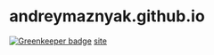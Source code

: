 # andreymaznyak.github.io

[![Greenkeeper badge](https://badges.greenkeeper.io/andreymaznyak/andreymaznyak.github.io.svg)](https://greenkeeper.io/)
<a href="https://andreymaznyak.github.io"> site </a>
